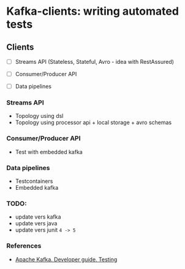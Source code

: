 # Kafka-clients: writing automated tests

## Clients
- [ ] Streams API (Stateless, Stateful, Avro - idea with RestAssured)
- [ ] Consumer/Producer API
- [ ] Data pipelines


### Streams API
* Topology using dsl 
* Topology using processor api + local storage + avro schemas

### Consumer/Producer API
* Test with embedded kafka

### Data pipelines
* Testcontainers
* Embedded kafka

### TODO:
- update vers kafka  
- update vers java  
- update vers junit `4 -> 5`  

### References
- [Apache Kafka. Developer guide. Testing](https://kafka.apache.org/20/documentation/streams/developer-guide/testing.html)